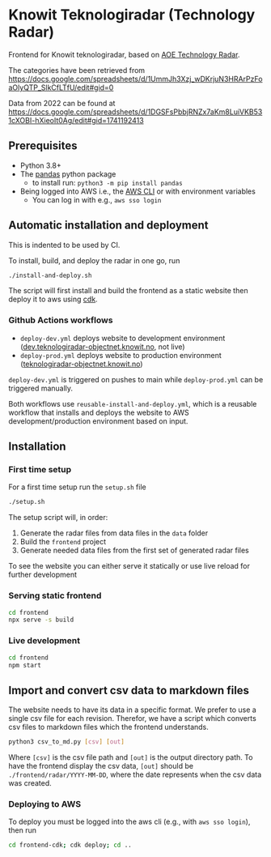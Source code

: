 # Knowit Teknologiradar (Technology Radar)

Frontend for Knowit teknologiradar, based on [AOE Technology Radar](https://github.com/AOEpeople/aoe_technology_radar).

The categories have been retrieved from https://docs.google.com/spreadsheets/d/1UmmJh3Xzj_wDKrjuN3HRArPzFoaOlyQTP_SlkCfLTfU/edit#gid=0 

Data from 2022 can be found at https://docs.google.com/spreadsheets/d/1DGSFsPbbjRNZx7aKm8LuiVKB531cXOBI-hXieoIt0Ag/edit#gid=1741192413

## Prerequisites

* Python 3.8+
* The [pandas](https://pandas.pydata.org/) python package 
    * to install run: `python3 -m pip install pandas`
* Being logged into AWS i.e., the [AWS CLI](https://aws.amazon.com/cli/) or with environment variables
    * You can log in with e.g., `aws sso login`

## Automatic installation and deployment

This is indented to be used by CI.

To install, build, and deploy the radar in one go, run

```bash
./install-and-deploy.sh
```

The script will first install and build the frontend as a static website then deploy it to aws using [cdk](https://aws.amazon.com/cdk/).

### Github Actions workflows
* `deploy-dev.yml` deploys website to development environment ([dev.teknologiradar-objectnet.knowit.no](https://dev.teknologiradar-objectnet.knowit.no), not live)
* `deploy-prod.yml` deploys website to production environment ([teknologiradar-objectnet.knowit.no](https://teknologiradar-objectnet.knowit.no))

`deploy-dev.yml` is triggered on pushes to main while `deploy-prod.yml` can be triggered manually.

Both workflows use `reusable-install-and-deploy.yml`, which is a reusable workflow that installs and deploys the website to AWS development/production environment based on input.

## Installation

### First time setup

For a first time setup run the `setup.sh` file

```bash
./setup.sh
```

The setup script will, in order:

1. Generate the radar files from data files in the `data` folder
2. Build the `frontend` project
3. Generate needed data files from the first set of generated radar files

To see the website you can either serve it statically or use live reload for further development

### Serving static frontend

```bash
cd frontend
npx serve -s build
```

### Live development

```bash
cd frontend
npm start
```

## Import and convert csv data to markdown files

The website needs to have its data in a specific format. We prefer to use a single csv file for each revision. Therefor, we have a script which converts csv files to markdown files which the frontend understands.

```bash
python3 csv_to_md.py [csv] [out]
```

Where `[csv]` is the csv file path and `[out]` is the output directory path. To have the frontend display the csv data, `[out]` should be `./frontend/radar/YYYY-MM-DD`, where the date represents when the csv data was created.

### Deploying to AWS

To deploy you must be logged into the aws cli (e.g., with `aws sso login`), then run

```bash
cd frontend-cdk; cdk deploy; cd ..
```
